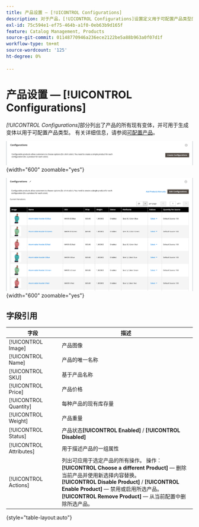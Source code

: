 ```yaml
---
title: 产品设置 — [!UICONTROL Configurations]
description: 对于产品，[!UICONTROL Configurations]设置定义用于可配置产品类型的变体。
exl-id: 75c594e1-ef75-464b-a1f0-0eb63b9d165f
feature: Catalog Management, Products
source-git-commit: 01148770946a236ece2122be5a88b963a0f07d1f
workflow-type: tm+mt
source-wordcount: '125'
ht-degree: 0%

---
```


# 产品设置 — [!UICONTROL Configurations]

_[!UICONTROL Configurations]_&#x200B;部分列出了产品的所有现有变体，并可用于生成变体以用于可配置产品类型。 有关详细信息，请参阅[可配置产品](product-create-configurable.md)。

![配置节](./assets/product-configurable-create-configurations.png){width="600" zoomable="yes"}

![产品配置](./assets/product-configurations-hoodie.png){width="600" zoomable="yes"}

## 字段引用

| 字段 | 描述 |
|--- |--- |
| [!UICONTROL Image] | 产品图像 |
| [!UICONTROL Name] | 产品的唯一名称 |
| [!UICONTROL SKU] | 基于产品名称 |
| [!UICONTROL Price] | 产品价格 |
| [!UICONTROL Quantity] | 每种产品的现有库存量 |
| [!UICONTROL Weight] | 产品重量 |
| [!UICONTROL Status] | 产品状态&#x200B;**[!UICONTROL Enabled]** / **[!UICONTROL Disabled]** |
| [!UICONTROL Attributes] | 用于描述产品的一组属性 |
| [!UICONTROL Actions] | 列出可应用于选定产品的所有操作。 操作：<br /> **[!UICONTROL Choose a different Product]** — 删除当前产品并使用新选择内容替换。<br /> **[!UICONTROL Disable Product]** / **[!UICONTROL Enable Product]** — 禁用或启用所选产品。<br /> **[!UICONTROL Remove Product]** — 从当前配置中删除所选产品。 |

{style="table-layout:auto"}
